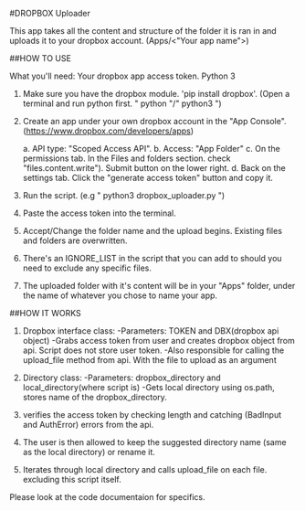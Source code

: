 #DROPBOX Uploader

This app takes all the content and structure of the folder
it is ran in and uploads it to your dropbox account. (Apps/<"Your app name">)

##HOW TO USE

What you'll need: 
   Your dropbox app access token.
   Python 3

1. Make sure you have the dropbox module. 'pip install dropbox'.
   (Open a terminal and run python first. " python "/" python3 ")

2. Create an app under your own dropbox account in the "App Console".
   (https://www.dropbox.com/developers/apps)

   a. API type: "Scoped Access API".
   b. Access: "App Folder"
   c. On the permissions tab. In the Files and folders section.
   check "files.content.write"). Submit button on the lower right.
   d. Back on the settings tab. Click the "generate access token"
   button and copy it.

3. Run the script.
   (e.g " python3 dropbox_uploader.py ")
   
4. Paste the access token into the terminal.

5. Accept/Change the folder name and the upload begins.
   Existing files and folders are overwritten.

6. There's an IGNORE_LIST in the script that you can add to
   should you need to exclude any specific files.

7. The uploaded folder with it's content will be in your "Apps" folder, under the name
   of whatever you chose to name your app.

##HOW IT WORKS

1. Dropbox interface class:
   -Parameters: TOKEN and DBX(dropbox api object)
   -Grabs access token from user and creates dropbox
   object from api. Script does not store user token.
   -Also responsible for calling the upload_file method
   from api. With the file to upload as an argument

2. Directory class:
   -Parameters: dropbox_directory and local_directory(where script is)
   -Gets local directory using os.path,
   stores name of the dropbox_directory.

3. verifies the access token by checking length and
   catching (BadInput and AuthError) errors from the
   api.

4. The user is then allowed to keep the suggested
   directory name (same as the local directory) or rename it.

5. Iterates through local directory and calls
   upload_file on each file. excluding this script itself.

Please look at the code documentaion for specifics.
